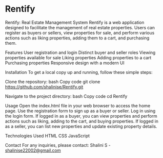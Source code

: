 # Rentify
Rentify: Real Estate Management System
Rentify is a web application designed to facilitate the management of real estate properties. Users can register as buyers or sellers, view properties for sale, and perform various actions such as liking properties, adding them to a cart, and purchasing them.

Features
User registration and login
Distinct buyer and seller roles
Viewing properties available for sale
Liking properties
Adding properties to a cart
Purchasing properties
Responsive design with a modern UI

Installation
To get a local copy up and running, follow these simple steps:

Clone the repository:
bash
Copy code
git clone https://github.com/shalinise/Rentify.git

Navigate to the project directory:
bash
Copy code
cd Rentify

Usage
Open the index.html file in your web browser to access the home page.
Use the registration form to sign up as a buyer or seller.
Log in using the login form.
If logged in as a buyer, you can view properties and perform actions such as liking, adding to the cart, and buying properties.
If logged in as a seller, you can list new properties and update existing property details.

Technologies Used
HTML
CSS
JavaScript

Contact
For any inquiries, please contact:
Shalini S - shalinise22002@gmail.com
